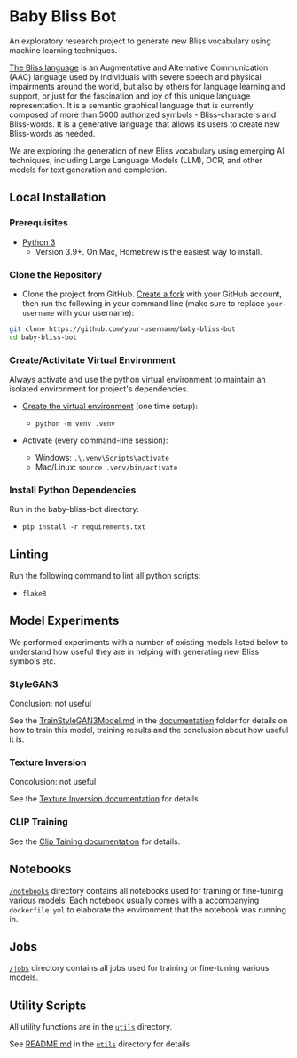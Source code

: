 # Baby Bliss Bot

An exploratory research project to generate new Bliss vocabulary using machine learning techniques.

[The Bliss language](https://www.blissymbolics.org/) is an Augmentative and Alternative Communication (AAC) language
used by individuals with severe speech and physical impairments around the world, but also by others for language
learning and support, or just for the fascination and joy of this unique language representation. It is a semantic
graphical language that is currently composed of more than 5000 authorized symbols - Bliss-characters and Bliss-words.
It is a generative language that allows its users to create new Bliss-words as needed.

We are exploring the generation of new Bliss vocabulary using emerging AI techniques, including Large Language Models
(LLM), OCR, and other models for text generation and completion.

## Local Installation

### Prerequisites

- [Python 3](https://www.python.org/downloads/)
  - Version 3.9+. On Mac, Homebrew is the easiest way to install.

### Clone the Repository

- Clone the project from GitHub. [Create a fork](https://help.github.com/en/github/getting-started-with-github/fork-a-repo)
  with your GitHub account, then run the following in your command line (make sure to replace `your-username` with
  your username):

```bash
git clone https://github.com/your-username/baby-bliss-bot
cd baby-bliss-bot
```

### Create/Activitate Virtual Environment

Always activate and use the python virtual environment to maintain an isolated environment for project's dependencies.

- [Create the virtual environment](https://docs.python.org/3/library/venv.html)
  (one time setup):

  - `python -m venv .venv`

- Activate (every command-line session):
  - Windows: `.\.venv\Scripts\activate`
  - Mac/Linux: `source .venv/bin/activate`

### Install Python Dependencies

Run in the baby-bliss-bot directory:

- `pip install -r requirements.txt`

## Linting

Run the following command to lint all python scripts:

- `flake8`

## Model Experiments

We performed experiments with a number of existing models listed below to understand how useful they are in helping
with generating new Bliss symbols etc.

### StyleGAN3

Conclusion: not useful

See the [TrainStyleGAN3Model.md](./docs/TrainStyleGAN3Model.md) in the [documentation](../docs) folder for details
on how to train this model, training results and the conclusion about how useful it is.

### Texture Inversion

Concolusion: not useful

See the [Texture Inversion documentation](./notebooks/README.md) for details.

### CLIP Training

See the [Clip Taining documentation](./docs/CLIP-Training.md) for details.

## Notebooks

[`/notebooks`](./notebooks/) directory contains all notebooks used for training or fine-tuning various models.
Each notebook usually comes with a accompanying `dockerfile.yml` to elaborate the environment that the notebook was
running in.

## Jobs

[`/jobs`](./jobs/) directory contains all jobs used for training or fine-tuning various models.

## Utility Scripts

All utility functions are in the [`utils`](./utils) directory.

See [README.md](./utils/README.md) in the [`utils`](./utils) directory for details.
